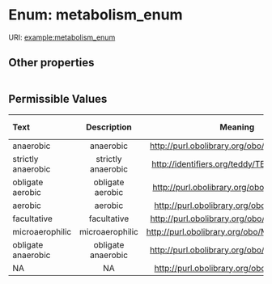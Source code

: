 
# Enum: metabolism_enum




URI: [example:metabolism_enum](https://w3id.org/examplemetabolism_enum)


## Other properties

|  |  |  |
| --- | --- | --- |

## Permissible Values

| Text | Description | Meaning | Other Information |
| :--- | :---: | :---: | ---: |
| anaerobic | anaerobic | http://purl.obolibrary.org/obo/NCIT_C103137 |  |
| strictly anaerobic | strictly anaerobic | http://identifiers.org/teddy/TEDDY_0000007 |  |
| obligate aerobic | obligate aerobic | http://purl.obolibrary.org/obo/NCIT_C28341 |  |
| aerobic | aerobic | http://purl.obolibrary.org/obo/EO_0007024 |  |
| facultative | facultative | http://purl.obolibrary.org/obo/OMP_0000087 |  |
| microaerophilic | microaerophilic | http://purl.obolibrary.org/obo/MICRO_0000515 |  |
| obligate anaerobic | obligate anaerobic | http://purl.obolibrary.org/obo/NCIT_C103137 |  |
| NA | NA | http://purl.obolibrary.org/obo/CL_0000895 |  |

